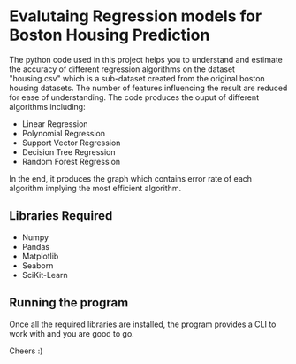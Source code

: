 # Evalutaing Regression models for Boston Housing Prediction

The python code used in this project helps you to understand and estimate the accuracy of different regression algorithms on the dataset "housing.csv" which is a sub-dataset created from the original boston housing datasets. The number of features influencing the result are reduced for ease of understanding. The code produces the ouput of different algorithms including:
* Linear Regression
* Polynomial Regression
* Support Vector Regression
* Decision Tree Regression
* Random Forest Regression

In the end, it produces the graph which contains error rate of each algorithm implying the most efficient algorithm.

## Libraries Required
* Numpy
* Pandas
* Matplotlib
* Seaborn
* SciKit-Learn

## Running the program
Once all the required libraries are installed, the program provides a CLI to work with and you are good to go.

Cheers :)
